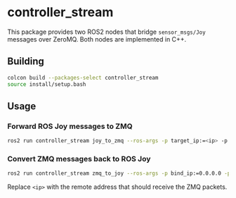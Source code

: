 # controller_stream

This package provides two ROS2 nodes that bridge `sensor_msgs/Joy` messages over ZeroMQ.
Both nodes are implemented in C++.

## Building

```bash
colcon build --packages-select controller_stream
source install/setup.bash
```

## Usage

### Forward ROS Joy messages to ZMQ

```bash
ros2 run controller_stream joy_to_zmq --ros-args -p target_ip:=<ip> -p target_port:=5555
```

### Convert ZMQ messages back to ROS Joy

```bash
ros2 run controller_stream zmq_to_joy --ros-args -p bind_ip:=0.0.0.0 -p bind_port:=5555
```

Replace `<ip>` with the remote address that should receive the ZMQ packets.
